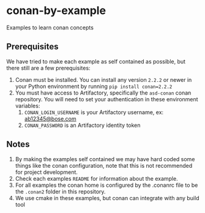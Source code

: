 # conan-by-example
Examples to learn conan concepts

## Prerequisites
We have tried to make each example as self contained as possible, but there still are a few prerequisites:
1. Conan must be installed. You can install any version `2.2.2` or newer in your Python environment by running `pip install conan=2.2.2`
2. You must have access to Artifactory, specifically the `asd-conan` conan repository. You will need to set your authentication in these environment variables:
   1. `CONAN_LOGIN_USERNAME` is your Artifactory username, ex: ab12345@bose.com
   2. `CONAN_PASSWORD` is an Artifactory identity token

## Notes
1. By making the examples self contained we may have hard coded some things like the conan configuration, note that this is not recommended for project development.
2. Check each examples `README` for information about the example.
3. For all examples the conan home is configured by the .conanrc file to be the `.conan2` folder in this repository.
4. We use cmake in these examples, but conan can integrate with any build tool
